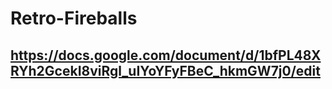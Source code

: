 # Retro-Fireballs
## https://docs.google.com/document/d/1bfPL48XRYh2GcekI8viRgl_uIYoYFyFBeC_hkmGW7j0/edit